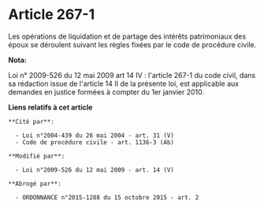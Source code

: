 # Article 267-1

Les opérations de liquidation et de partage des intérêts patrimoniaux des époux se déroulent suivant les règles fixées par le
code de procédure civile.

**Nota:**

Loi n° 2009-526 du 12 mai 2009 art 14 IV : l'article 267-1 du code civil, dans sa rédaction issue de l'article 14 II de  la
présente loi, est applicable aux demandes en justice formées à compter du 1er janvier 2010.

**Liens relatifs à cet article**

	**Cité par**:

	  - Loi n°2004-439 du 26 mai 2004 - art. 31 (V)
	  - Code de procédure civile - art. 1136-3 (Ab)

	**Modifié par**:

	  - Loi n°2009-526 du 12 mai 2009 - art. 14 (V)

	**Abrogé par**:

	  - ORDONNANCE n°2015-1288 du 15 octobre 2015 - art. 2
